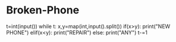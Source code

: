 # Broken-Phone
t=int(input())
while t:
    x,y=map(int,input().split())
    if(x>y):
        print("NEW PHONE")
    elif(x<y):
        print("REPAIR")
    else:
        print("ANY")
    t-=1
